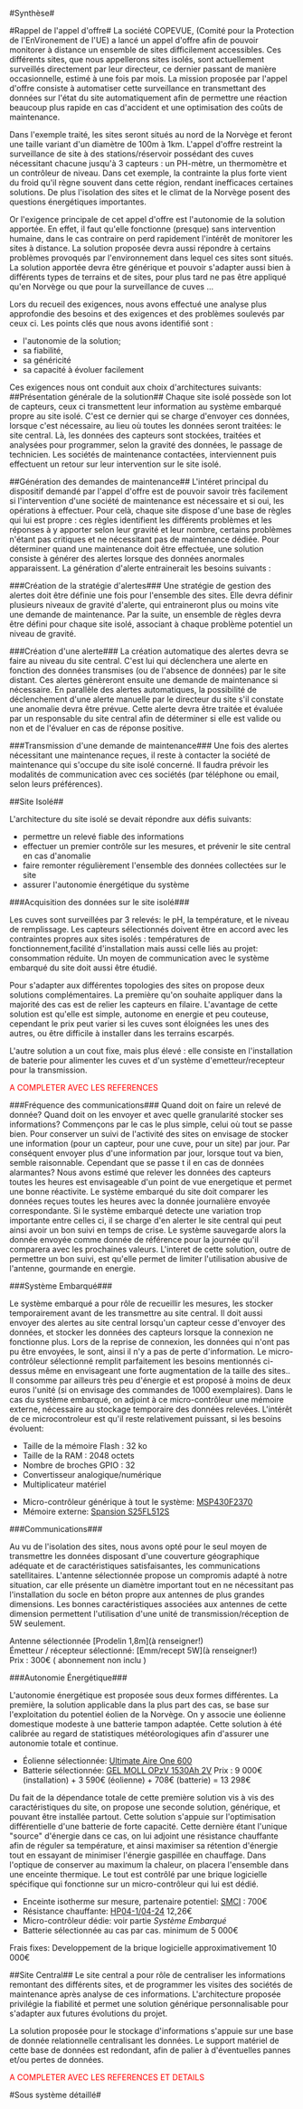 #Synthèse#

#Rappel de l'appel d'offre#
La société COPEVUE, (Comité pour la Protection de l'EnVironement de l'UE) a lancé un appel d'offre afin de pouvoir monitorer à distance un ensemble de sites difficilement accessibles. Ces différents sites, que nous appellerons sites isolés, sont actuellement surveillés directement par leur directeur, ce dernier passant de manière occasionnelle, estimé à une fois par mois. La mission proposée par l'appel d'offre consiste à automatiser cette surveillance en transmettant des données sur l'état du site automatiquement afin de permettre une réaction beaucoup plus rapide en cas d'accident et une optimisation des coûts de maintenance.

Dans l'exemple traité, les sites seront situés au nord de la Norvège et feront une taille variant d'un diamètre de 100m à 1km. L'appel d'offre restreint la surveillance de site à des stations/réservoir possédant des cuves nécessitant chacune jusqu'à 3 capteurs : un PH-mètre, un thermomètre et un contrôleur de niveau. Dans cet exemple, la contrainte la plus forte vient du froid qu'il règne souvent dans cette région, rendant inefficaces certaines solutions. De plus l'isolation des sites et le climat de la Norvège posent des questions énergétiques importantes.

Or l'exigence principale de cet appel d'offre est l'autonomie de la solution apportée. En effet, il faut qu'elle fonctionne (presque) sans intervention humaine, dans le cas contraire on perd rapidement l'intérêt de monitorer les sites à distance. La solution proposée devra aussi répondre à certains problèmes provoqués par l'environnement dans lequel ces sites sont situés. La solution apportée devra être générique et pouvoir s'adapter aussi bien à différents types de terrains et de sites, pour plus tard ne pas être appliqué qu'en Norvège ou que pour la surveillance de cuves ... 

Lors du recueil des exigences, nous avons effectué une analyse plus approfondie des besoins et des exigences et des problèmes soulevés par ceux ci. Les points clés que nous avons identifié sont :
- l'autonomie de la solution;  
- sa fiabilité,  
- sa généricité  
- sa capacité à évoluer facilement  

Ces exigences nous ont conduit aux choix d'architectures suivants:
##Présentation générale de la solution##
Chaque site isolé possède son lot de capteurs, ceux ci transmettent leur information au système embarqué propre au site isolé. C'est ce dernier qui se charge d'envoyer ces données, lorsque c'est nécessaire, au lieu où toutes les données seront traitées: le site central. Là, les données des capteurs sont stockées, traitées et analysées pour programmer, selon la gravité des données, le passage de technicien. Les sociétés de maintenance contactées, interviennent puis effectuent un retour sur leur intervention sur le site isolé.



##Génération des demandes de maintenance##
L'intéret principal du dispositif demandé par l'appel d'offre est de pouvoir savoir très facilement si l'intervention d'une société de maintenance est nécessaire et si oui, les opérations à effectuer. Pour celà, chaque site dispose d'une base de règles qui lui est propre : ces règles identifient les différents problèmes et les réponses à y apporter selon leur gravité et leur nombre, certains problèmes n'étant pas critiques et ne nécessitant pas de maintenance dédiée. Pour déterminer quand une maintenance doit être effectuée, une solution consiste à générer des alertes lorsque des données anormales apparaissent. La génération d'alerte entrainerait les besoins suivants :

###Création de la stratégie d'alertes###
Une stratégie de gestion des alertes doit être définie une fois pour l'ensemble des sites. Elle devra définir plusieurs niveaux de gravité d'alerte, qui entraineront plus ou moins vite une demande de maintenance. Par la suite, un ensemble de règles devra être défini pour chaque site isolé, associant à chaque problème potentiel un niveau de gravité.

###Création d'une alerte###
La création automatique des alertes devra se faire au niveau du site central. C'est lui qui déclenchera une alerte en fonction des données transmises (ou de l'absence de données) par le site distant. Ces alertes génèreront ensuite une demande de maintenance si nécessaire. En parallèle des alertes automatiques, la possibilité de déclenchement d'une alerte manuelle par le directeur du site s'il constate une anomalie devra être prévue. Cette alerte devra être traitée et évaluée par un responsable du site central afin de déterminer si elle est valide ou non et de l'évaluer en cas de réponse positive.

###Transmission d'une demande de maintenance###
Une fois des alertes nécessitant une maintenance reçues, il reste à contacter la société de maintenance qui s'occupe du site isolé concerné. Il faudra prévoir les modalités de communication avec ces sociétés (par téléphone ou email, selon leurs préférences).

##Site Isolé##

L'architecture du site isolé se devait répondre aux défis suivants:
 - permettre un relevé fiable des informations  
 - effectuer un premier contrôle sur les mesures, et prévenir le site central en cas d'anomalie  
 - faire remonter régulièrement l'ensemble des données collectées sur le site  
 - assurer l'autonomie énergétique du système
 
###Acquisition des données sur le site isolé###

Les cuves sont surveillées par 3 relevés: le pH, la température, et le niveau de remplissage. Les capteurs sélectionnés doivent être en accord avec les contraintes propres aux sites isolés : températures de fonctionnement,facilité d'installation mais aussi celle liés au projet: consommation réduite. Un moyen de communication avec le système embarqué du site doit aussi être étudié.

Pour s'adapter aux différentes topologies des sites on propose deux solutions complémentaires. La première qu'on souhaite appliquer dans la majorité des cas est de relier les capteurs en filaire. L'avantage de cette solution est qu'elle est simple, autonome en energie et peu couteuse, cependant le prix peut varier si les cuves sont éloignées les unes des autres, ou être difficile à installer dans les terrains escarpés.

L'autre solution a un cout fixe, mais plus élevé : elle consiste en l'installation de baterie pour alimenter les cuves et d'un système d'emetteur/recepteur pour la transmission.

<span style="color:#FF0000">A COMPLETER AVEC LES REFERENCES</span>

###Fréquence des communications###
Quand doit on faire un relevé de donnée? Quand doit on les envoyer et avec quelle granularité stocker ses informations? Commençons par le cas le plus simple, celui où tout se passe bien. Pour conserver un suivi de l'activité des sites on envisage de stocker une information (pour un capteur, pour une cuve, pour un site) par jour. Par conséquent envoyer plus d'une information par jour, lorsque tout va bien, semble raisonnable. Cependant que se passe t il en cas de données alarmantes? Nous avons estimé que relever les données des capteurs toutes les heures est envisageable d'un point de vue energetique et permet une bonne réactivite. Le système embarqué du site doit comparer les données reçues toutes les heures avec la donnée journalière envoyée correspondante. Si le système embarqué detecte une variation trop importante entre celles ci, il se charge d'en alerter le site central qui peut ainsi avoir un bon suivi en temps de crise. Le système sauvegarde alors la donnée envoyée comme donnée de référence pour la journée qu'il comparera avec les prochaines valeurs. L'interet de cette solution, outre de permettre un bon suivi, est qu'elle permet de limiter l'utilisation abusive de l'antenne, gourmande en energie. 


###Système Embarqué###

Le système embarqué a pour rôle de recueillir les mesures, les stocker temporairement avant de les transmettre au site central. Il doit aussi envoyer des alertes au site central lorsqu'un capteur cesse d'envoyer des données, et stocker les données des capteurs lorsque la connexion ne fonctionne plus. Lors de la reprise de connexion, les données qui n'ont pas pu être envoyées, le sont, ainsi il n'y a pas de perte d'information. Le micro-contrôleur sélectionné remplit parfaitement les besoins mentionnés ci-dessus même en envisageant une forte augmentation de la taille des sites.. Il consomme par ailleurs très peu d'énergie et est proposé à moins de deux euros l'unité (si on envisage des commandes de 1000 exemplaires). Dans le cas du système embarqué, on adjoint à ce micro-contrôleur une mémoire externe, nécessaire au stockage temporaire des données relevées. L'intérêt de ce microcontroleur est qu'il reste relativement puissant, si les besoins évoluent: 
- Taille de la mémoire Flash&nbsp;: 32&nbsp;ko
- Taille de la RAM&nbsp;: 2048 octets
- Nombre de broches GPIO&nbsp;: 32
- Convertisseur analogique/numérique&nbsp;
- Multiplicateur matériel

 * Micro-contrôleur générique à tout le système: [MSP430F2370](http://www.ti.com/product/msp430f2370)  
 * Mémoire externe: [Spansion S25FL512S](www.spansion.com/Support/Datasheets/S25FL512S_00_02_e.pdf)



###Communications###

Au vu de l'isolation des sites, nous avons opté pour le seul moyen de transmettre les données disposant d'une couverture géographique adéquate et de caractéristiques satisfaisantes, les communications satellitaires. L'antenne sélectionnée propose un compromis adapté à notre situation, car elle présente un diamètre important tout en ne nécessitant pas l'installation du socle en béton propre aux antennes de plus grandes dimensions. Les bonnes caractéristiques associées aux antennes de cette dimension permettent l'utilisation d'une unité de transmission/réception de 5W seulement.

Antenne sélectionnée [Prodelin 1,8m](à renseigner!)   
Émetteur / récepteur sélectionné: [Emm/recept 5W](à renseigner!)  
Prix : 300€ ( abonnement non inclu )  

###Autonomie Énergétique###

L'autonomie énergétique est proposée sous deux formes différentes. La première, la solution applicable dans la plus part des cas, se base sur l'exploitation du potentiel éolien de la Norvège. On y associe une éolienne domestique modeste à une batterie tampon adaptée. Cette solution à été calibrée au regard de statistiques météorologiques afin d'assurer une autonomie totale et continue.

 * Éolienne sélectionnée: [Ultimate Aire One 600](http://toutlesolaire.com/p/Eolienne-24V-600W-Ultimate-Aire-One-/1500.html)  
 * Batterie sélectionnée: [GEL MOLL OPzV 1530Ah 2V](http://www.apb-energy.fr/boutique/fiche_produit.cfm?ref=MOLL-OPZV-1530&type=175&code_lg=lg_fr&num=181)
Prix : 9 000€ (installation) + 3 590€ (éolienne) + 708€ (batterie)
= 13 298€

Du fait de la dépendance totale de cette première solution vis à vis des caractéristiques du site, on propose une seconde solution, générique, et pouvant être installée partout. Cette solution s'appuie sur l'optimisation différentielle d'une batterie de forte capacité. Cette dernière étant l'unique "source" d'énergie dans ce cas, on lui adjoint une résistance chauffante afin de réguler sa température, et ainsi maximiser sa rétention d'énergie tout en essayant de minimiser l'énergie gaspillée en chauffage. Dans l'optique de conserver au maximum la chaleur, on placera l'ensemble dans une enceinte thermique. Le tout est contrôlé par une brique logicielle spécifique qui fonctionne sur un micro-contrôleur qui lui est dédié.

 * Enceinte isotherme sur mesure, partenaire potentiel: [SMCI](http://www.klege-europ-smci.com/) : 700€  
 * Résistance chauffante: [HP04-1/04-24](http://fr.farnell.com/dbk/hp04-1-04-24/resistance-chauffante-ptc-20w/dp/4408329) 12,26€ 
 * Micro-contrôleur dédie: voir partie *Système Embarqué*  
 * Batterie sélectionnée au cas par cas.  minimum de 5 000€

Frais fixes:
Developpement de la brique logicielle approximativement 10 000€

##Site Central##
Le site central a pour rôle de centraliser les informations remontant des différents sites, et de programmer les visites des sociétés de maintenance après analyse de ces informations. L'architecture proposée privilégie la fiabilité et permet une solution générique personnalisable pour s'adapter aux futures évolutions du projet.

La solution proposée pour le stockage d'informations s'appuie sur une base de donnée relationnelle centralisant les données. Le support matériel de cette base de données est redondant, afin de palier à d'éventuelles pannes et/ou pertes de données.

<span style="color:#FF0000">A COMPLETER AVEC LES REFERENCES ET DETAILS</span>




#Sous système détaillé#

